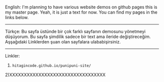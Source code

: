   English:
  I'm planning to have various website demos on github pages this is my master page.
  Yeah, it is just a text for now.
  You can find my pages in the links below.
  
 -----------------------------------------------------------------------------------------
 
  Türkçe: 
  Bu sayfa üstünde bir çok farklı sayfanın demosunu yönetmeyi düşüyorum.
  Bu sayfa şimdilik sadece bir text ama ileride değiştireceğim.
  Aşşağıdaki Linklerden şuan olan sayfalara ulababişirsiniz.
  
 -----------------------------------------------------------------------------------------
 
  Linkler:
  
  1)     hitagincode.github.io/punipuni-site/
    
  2)XXXXXXXXXXXXXXXXXXXXXXXXXXXXXXXXX
